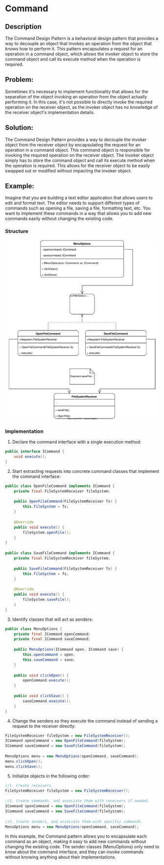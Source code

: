 # Command 
## Description
The Command Design Pattern is a behavioral design pattern that provides a way to decouple an object that invokes an operation from the object that knows how to perform it. This pattern encapsulates a request for an operation in a command object, which allows the invoker object to store the command object and call its execute method when the operation is required.
## Problem:
 Sometimes it's necessary to implement functionality that allows for the separation of the object invoking an operation from the object actually performing it. In this case, it's not possible to directly invoke the required operation on the receiver object, as the invoker object has no knowledge of the receiver object's implementation details.
## Solution:
The Command Design Pattern provides a way to decouple the invoker object from the receiver object by encapsulating the request for an operation in a command object. This command object is responsible for invoking the required operation on the receiver object. The invoker object simply has to store the command object and call its execute method when the operation is required. This allows for the receiver object to be easily swapped out or modified without impacting the invoker object.
## Example: 

Imagine that you are building a text editor application that allows users to edit and format text. The editor needs to support different types of commands such as opening a file, saving a file, formatting text, etc. You want to implement these commands in a way that allows you to add new commands easily without changing the existing code.

### Structure
<p align="center">
    <img src="./diagrams/command.svg"/>
</p>


### Implementation


1. Declare the command interface with a single execution method:
``` Java
public interface ICommand {
    void execute();
}

```
2. Start extracting requests into concrete command classes that implement the command interface:

``` Java
public class OpenFileCommand implements ICommand {
    private final FileSystemReceiver fileSystem;

    public OpenFileCommand(FileSystemReceiver fs) {
        this.fileSystem = fs;
    }

    @Override
    public void execute() {
        fileSystem.openFile();
    }
}

public class SaveFileCommand implements ICommand {
    private final FileSystemReceiver fileSystem;

    public SaveFileCommand(FileSystemReceiver fs) {
        this.fileSystem = fs;
    }

    @Override
    public void execute() {
        fileSystem.saveFile();
    }
}

```
3. Identify classes that will act as senders:

``` Java
public class MenuOptions {
    private final ICommand openCommand;
    private final ICommand saveCommand;

    public MenuOptions(ICommand open, ICommand save) {
        this.openCommand = open;
        this.saveCommand = save;
    }

    public void clickOpen() {
        openCommand.execute();
    }

    public void clickSave() {
        saveCommand.execute();
    }
}

```
4. Change the senders so they execute the command instead of sending a request to the receiver directly:

``` Java
FileSystemReceiver fileSystem = new FileSystemReceiver();
ICommand openCommand = new OpenFileCommand(fileSystem);
ICommand saveCommand = new SaveFileCommand(fileSystem);

MenuOptions menu = new MenuOptions(openCommand, saveCommand);
menu.clickOpen();
menu.clickSave();

```
5. Initialize objects in the following order:
``` Java
//1. Create receivers.
FileSystemReceiver fileSystem = new FileSystemReceiver();

//2. Create commands, and associate them with receivers if needed.
ICommand openCommand = new OpenFileCommand(fileSystem);
ICommand saveCommand = new SaveFileCommand(fileSystem);

//3. Create senders, and associate them with specific commands.
MenuOptions menu = new MenuOptions(openCommand, saveCommand);

```
In this example, the Command pattern allows you to encapsulate each command as an object, making it easy to add new commands without changing the existing code. The sender classes (MenuOptions) only need to know about the command interface, and they can invoke commands without knowing anything about their implementations.




